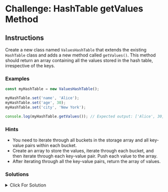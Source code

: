 # Challenge: HashTable getValues Method

## Instructions

Create a new class named `ValuesHashTable` that extends the existing `HashTable` class and adds a new method called `getValues()`. This method should return an array containing all the values stored in the hash table, irrespective of the keys.

### Examples

```js
const myHashTable = new ValuesHashTable();

myHashTable.set('name', 'Alice');
myHashTable.set('age', 30);
myHashTable.set('city', 'New York');

console.log(myHashTable.getValues()); // Expected output: ['Alice', 30, 'New York']
```

### Hints

- You need to iterate through all buckets in the storage array and all key-value pairs within each bucket.
- Create an array to store the values, iterate through each bucket, and then iterate through each key-value pair. Push each value to the array.
- After iterating through all the key-value pairs, return the array of values.

### Solutions

<details>
  <summary>Click For Solution</summary>

```js
export class ValuesHashTable<T> extends HashTable<T> {
  getValues(): T[] {
    const values = [];

    for (let i = 0; i < this.storage.length; i++) {
      if (this.storage[i]) {
        for (const [, value] of this.storage[i]) {
          values.push(value);
        }
      }
    }

    return values;
  }
}
```

### Explanation

- Create an empty array to store the values
- Loop through each bucket in the storage
- Check if the bucket is not empty
- Iterate through each key-value pair in the bucket
- Push the value to the values array
- Return the array of values

</details>
